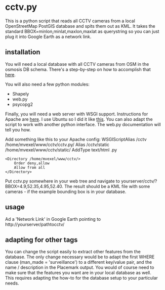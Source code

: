 cctv.py
=======

This is a python script that reads all CCTV cameras from a local OpenStreetMap PostGIS database and spits them out as KML. It takes the standard BBOX=minlon,minlat,maxlon,maxlat as querystring so you can just plug it into Google Earth as a network link.

installation
------------
You will need a local database with all CCTV cameras from OSM in the osmosis DB schema. There's a step-by-step on how to accomplish that  [here](https://docs.google.com/document/pub?id=1paaYsOakgJEYP380R70s4SGYq8ME3ASl-mweVi1DlQ4).

You will also need a few python modules:
*   Shapely
*   web.py
*   psycopg2

Finally, you will need a web server with WSGI support. Instructions for Apache are [here](http://webpy.org/cookbook/mod_wsgi-apache). I use Ubuntu so I did it like [this](http://ubuntuforums.org/showthread.php?t=833766). You can also adapt the script to work with another python interface. The web.py documentation will tell you how.

Add something like this to your Apache config:
    WSGIScriptAlias /cctv /home/mvexel/www/cctv/cctv.py/
    Alias /cctv/static /home/mvexel/www/cctv/static/
    AddType text/html .py

    <Directory /home/mvexel/www/cctv/>
        Order deny,allow
        Allow from all 
    </Directory>

Put cctv.py somewhere in your web tree and navigate to yourserver/cctv/?BBOX=4.9,52.35,4.95,52.40. The result should be a KML file with some cameras - if the example bounding box is in your database.

usage
-----
Ad a 'Network Link' in Google Earth pointing to http://yourserver/pathtocctv/

adapting for other tags
-----------------------
You can change the script easily to extract other features from the database. The only change necessary would be to adapt the first WHERE clause (man_made = 'surveillance') to a different key/value pair, and the name / description in the Placemark output. You would of course need to make sure that the features you want are in your local database as well. This requires adapting the how-to for the database setup to your particular needs.
